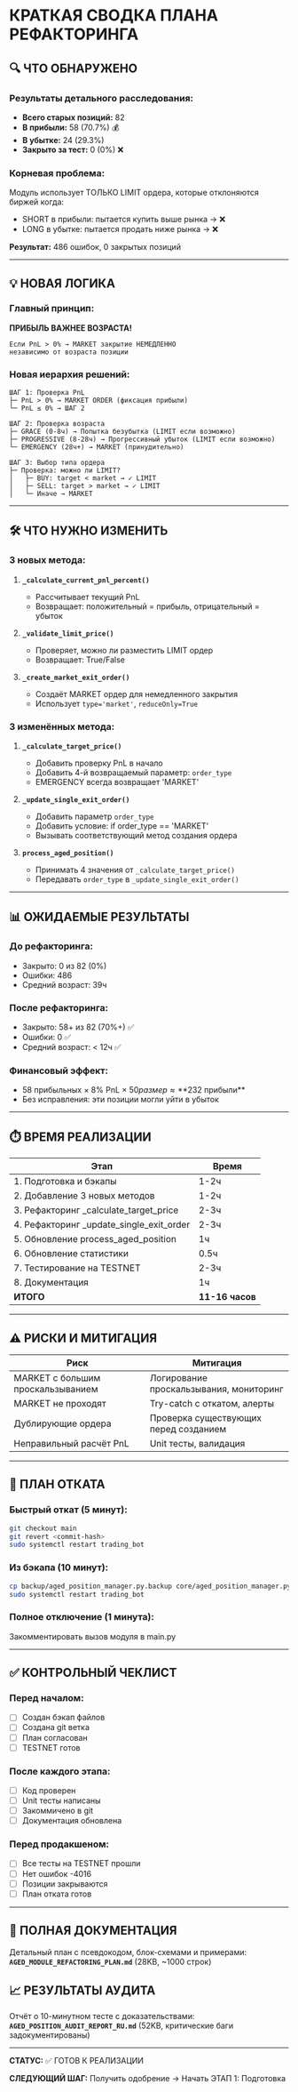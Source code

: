 # КРАТКАЯ СВОДКА ПЛАНА РЕФАКТОРИНГА

## 🔍 ЧТО ОБНАРУЖЕНО

### Результаты детального расследования:
- **Всего старых позиций:** 82
- **В прибыли:** 58 (70.7%) 💰
- **В убытке:** 24 (29.3%)
- **Закрыто за тест:** 0 (0%) ❌

### Корневая проблема:
Модуль использует ТОЛЬКО LIMIT ордера, которые отклоняются биржей когда:
- SHORT в прибыли: пытается купить выше рынка → ❌
- LONG в убытке: пытается продать ниже рынка → ❌

**Результат:** 486 ошибок, 0 закрытых позиций

---

## 💡 НОВАЯ ЛОГИКА

### Главный принцип:
**ПРИБЫЛЬ ВАЖНЕЕ ВОЗРАСТА!**

```
Если PnL > 0% → MARKET закрытие НЕМЕДЛЕННО
независимо от возраста позиции
```

### Новая иерархия решений:

```
ШАГ 1: Проверка PnL
├─ PnL > 0% → MARKET ORDER (фиксация прибыли)
└─ PnL ≤ 0% → ШАГ 2

ШАГ 2: Проверка возраста
├─ GRACE (0-8ч) → Попытка безубытка (LIMIT если возможно)
├─ PROGRESSIVE (8-28ч) → Прогрессивный убыток (LIMIT если возможно)
└─ EMERGENCY (28ч+) → MARKET (принудительно)

ШАГ 3: Выбор типа ордера
├─ Проверка: можно ли LIMIT?
│   ├─ BUY: target < market → ✓ LIMIT
│   ├─ SELL: target > market → ✓ LIMIT
│   └─ Иначе → MARKET
```

---

## 🛠️ ЧТО НУЖНО ИЗМЕНИТЬ

### 3 новых метода:

1. **`_calculate_current_pnl_percent()`**
   - Рассчитывает текущий PnL
   - Возвращает: положительный = прибыль, отрицательный = убыток

2. **`_validate_limit_price()`**
   - Проверяет, можно ли разместить LIMIT ордер
   - Возвращает: True/False

3. **`_create_market_exit_order()`**
   - Создаёт MARKET ордер для немедленного закрытия
   - Использует `type='market'`, `reduceOnly=True`

### 3 изменённых метода:

1. **`_calculate_target_price()`**
   - Добавить проверку PnL в начало
   - Добавить 4-й возвращаемый параметр: `order_type`
   - EMERGENCY всегда возвращает 'MARKET'

2. **`_update_single_exit_order()`**
   - Добавить параметр `order_type`
   - Добавить условие: if order_type == 'MARKET'
   - Вызывать соответствующий метод создания ордера

3. **`process_aged_position()`**
   - Принимать 4 значения от `_calculate_target_price()`
   - Передавать `order_type` в `_update_single_exit_order()`

---

## 📊 ОЖИДАЕМЫЕ РЕЗУЛЬТАТЫ

### До рефакторинга:
- Закрыто: 0 из 82 (0%)
- Ошибки: 486
- Средний возраст: 39ч

### После рефакторинга:
- Закрыто: 58+ из 82 (70%+) ✅
- Ошибки: 0 ✅
- Средний возраст: < 12ч ✅

### Финансовый эффект:
- 58 прибыльных × 8% PnL × $50 размер ≈ **$232 прибыли**
- Без исправления: эти позиции могли уйти в убыток

---

## ⏱️ ВРЕМЯ РЕАЛИЗАЦИИ

| Этап | Время |
|------|-------|
| 1. Подготовка и бэкапы | 1-2ч |
| 2. Добавление 3 новых методов | 1-2ч |
| 3. Рефакторинг _calculate_target_price | 2-3ч |
| 4. Рефакторинг _update_single_exit_order | 2-3ч |
| 5. Обновление process_aged_position | 1ч |
| 6. Обновление статистики | 0.5ч |
| 7. Тестирование на TESTNET | 2-3ч |
| 8. Документация | 1ч |
| **ИТОГО** | **11-16 часов** |

---

## ⚠️ РИСКИ И МИТИГАЦИЯ

| Риск | Митигация |
|------|-----------|
| MARKET с большим проскальзыванием | Логирование проскальзывания, мониторинг |
| MARKET не проходят | Try-catch с откатом, алерты |
| Дублирующие ордера | Проверка существующих перед созданием |
| Неправильный расчёт PnL | Unit тесты, валидация |

---

## 🔄 ПЛАН ОТКАТА

### Быстрый откат (5 минут):
```bash
git checkout main
git revert <commit-hash>
sudo systemctl restart trading_bot
```

### Из бэкапа (10 минут):
```bash
cp backup/aged_position_manager.py.backup core/aged_position_manager.py
sudo systemctl restart trading_bot
```

### Полное отключение (1 минута):
Закомментировать вызов модуля в main.py

---

## ✅ КОНТРОЛЬНЫЙ ЧЕКЛИСТ

### Перед началом:
- [ ] Создан бэкап файлов
- [ ] Создана git ветка
- [ ] План согласован
- [ ] TESTNET готов

### После каждого этапа:
- [ ] Код проверен
- [ ] Unit тесты написаны
- [ ] Закоммичено в git
- [ ] Документация обновлена

### Перед продакшеном:
- [ ] Все тесты на TESTNET прошли
- [ ] Нет ошибок -4016
- [ ] Позиции закрываются
- [ ] План отката готов

---

## 📝 ПОЛНАЯ ДОКУМЕНТАЦИЯ

Детальный план с псевдокодом, блок-схемами и примерами:
**`AGED_MODULE_REFACTORING_PLAN.md`** (28KB, ~1000 строк)

## 📈 РЕЗУЛЬТАТЫ АУДИТА

Отчёт о 10-минутном тесте с доказательствами:
**`AGED_POSITION_AUDIT_REPORT_RU.md`** (52KB, критические баги задокументированы)

---

**СТАТУС:** ✅ ГОТОВ К РЕАЛИЗАЦИИ

**СЛЕДУЮЩИЙ ШАГ:** Получить одобрение → Начать ЭТАП 1: Подготовка
